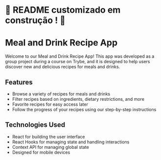 # :construction: README customizado em construção ! :construction:
<!-- Olá, Tryber!
Esse é apenas um arquivo inicial para o README do seu projeto no qual você pode customizar e reutilizar todas as vezes que for executar o trybe-publisher.

Para deixá-lo com a sua cara, basta alterar o seguinte arquivo da sua máquina: ~/.student-repo-publisher/custom/_NEW_README.md

É essencial que você preencha esse documento por conta própria, ok?
Não deixe de usar nossas dicas de escrita de README de projetos, e deixe sua criatividade brilhar!
:warning: IMPORTANTE: você precisa deixar nítido:
- quais arquivos/pastas foram desenvolvidos por você; 
- quais arquivos/pastas foram desenvolvidos por outra pessoa estudante;
- quais arquivos/pastas foram desenvolvidos pela Trybe.
-->

# Meal and Drink Recipe App
Welcome to our Meal and Drink Recipe App! This app was developed as a group project during a course on Trybe, and it is designed to help users discover new and delicious recipes for meals and drinks.

## Features
- Browse a variety of recipes for meals and drinks
- Filter recipes based on ingredients, dietary restrictions, and more
- Favorite recipes for easy access later
- Follow the progress of your recipes using our step-by-step instructions

## Technologies Used
- React for building the user interface
- React Hooks for managing state and handling interactions
- Context API for managing global state
- Designed for mobile devices
